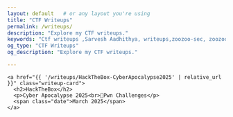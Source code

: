 ```yaml
---
layout: default   # or any layout you're using
title: "CTF Writeups"
permalink: /writeups/
description: "Explore my CTF writeups."
keywords: "Ctf writeups ,Sarvesh Aadhithya, writeups,zoozoo-sec, zoozoo"
og_type: "CTF Writeups"
og_description: "Explore my CTF writeups."

---
```

<link rel="stylesheet" href="{{ '/writeups/writeups.css' | relative_url }}" />

<section id="writeups">
  <div class="writeup-grid">

    <a href="{{ '/writeups/HackTheBox-CyberApocalypse2025' | relative_url }}" class="writeup-card">
      <h2>HackTheBox</h2>
      <p>Cyber Apocalypse 2025<br>🔹Pwn Challenges</p>
      <span class="date">March 2025</span>
    </a>
        
  </div>
</section>


